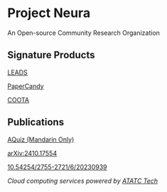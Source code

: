 # Project Neura

An Open-source Community Research Organization

## Signature Products

[LEADS](https://leads.projectneura.org)

[PaperCandy](https://github.com/ProjectNeura/PaperCandy)

[COOTA](https://github.com/ProjectNeura/COOTA)

## Publications

[AQuiz (Mandarin Only)](https://projectneura.org/aquiz)

[arXiv:2410.17554](https://arxiv.org/abs/2410.17554)

[10.54254/2755-2721/6/20230939](https://github.com/ProjectNeura/A-Deep-Learning-Model-for-Accurate-and-Robust-Internet-Traffic-Classification)

*Cloud computing services powered by [ATATC Tech](https://github.com/ATATCTech)*

